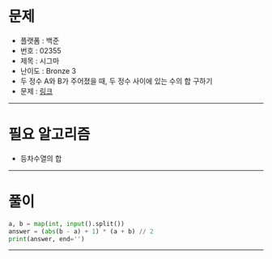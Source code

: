 # 문제
- 플랫폼 : 백준
- 번호 : 02355
- 제목 : 시그마
- 난이도 : Bronze 3
- 두 정수 A와 B가 주어졌을 때, 두 정수 사이에 있는 수의 합 구하기
- 문제 : <a href="https://www.acmicpc.net/problem/2355" target="_blank">링크</a>

---

# 필요 알고리즘
- 등차수열의 합

---

# 풀이
```python
a, b = map(int, input().split())
answer = (abs(b - a) + 1) * (a + b) // 2
print(answer, end='')
```

---
